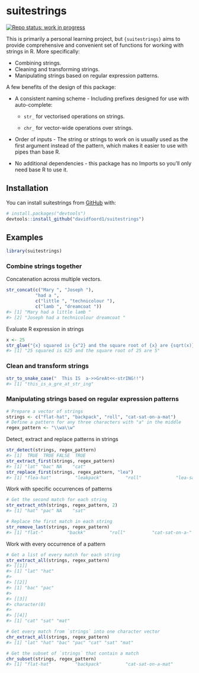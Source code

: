 
<!-- README.md is generated from README.Rmd. Please edit that file -->

# suitestrings

<!-- badges: start -->

[![Repo status: work in
progress](https://www.repostatus.org/badges/latest/wip.svg)](https://www.repostatus.org/#wip)

<!-- badges: end -->

This is primarily a personal learning project, but `{suitestrings}` aims
to provide comprehensive and convenient set of functions for working
with strings in R. More specifically:

- Combining strings.
- Cleaning and transforming strings.
- Manipulating strings based on regular expression patterns.

A few benefits of the design of this package:

- A consistent naming scheme - Including prefixes designed for use with
  auto-complete:

  - `str_` for vectorised operations on strings.

  - `chr_` for vector-wide operations over strings.

- Order of inputs - The string or strings to work on is usually used as
  the first argument instead of the pattern, which makes it easier to
  use with pipes than base R.

- No additional dependencies - this package has no Imports so you’ll
  only need base R to use it.

## Installation

You can install suitestrings from [GitHub](https://github.com/) with:

``` r
# install.packages("devtools")
devtools::install_github("davidfoord1/suitestrings")
```

## Examples

``` r
library(suitestrings)
```

### Combine strings together

Concatenation across multiple vectors.

``` r
str_concat(c("Mary ", "Joseph "), 
           "had a ", 
           c("little ", "technicolour "), 
           c("lamb ", "dreamcoat "))
#> [1] "Mary had a little lamb "             
#> [2] "Joseph had a technicolour dreamcoat "
```

Evaluate R expression in strings

``` r
x <- 25
str_glue("{x} squared is {x^2} and the square root of {x} are {sqrt(x)}")
#> [1] "25 squared is 625 and the square root of 25 are 5"
```

### Clean and transform strings

``` r
str_to_snake_case("  This IS  a->>GreAt<<-strING!!")
#> [1] "this_is_a_gre_at_str_ing"
```

### Manipulating strings based on regular expression patterns

``` r
# Prepare a vector of strings
strings <- c("flat-hat", "backpack", "roll", "cat-sat-on-a-mat")
# Define a pattern for any three characters with "a" in the middle
regex_pattern <- "\\wa\\w"
```

Detect, extract and replace patterns in strings

``` r
str_detect(strings, regex_pattern)
#> [1]  TRUE  TRUE FALSE  TRUE
str_extract_first(strings, regex_pattern)
#> [1] "lat" "bac" NA    "cat"
str_replace_first(strings, regex_pattern, "lea")
#> [1] "flea-hat"         "leakpack"         "roll"             "lea-sat-on-a-mat"
```

Work with specific occurrences of patterns

``` r
# Get the second match for each string
str_extract_nth(strings, regex_pattern, 2)
#> [1] "hat" "pac" NA    "sat"

# Replace the first match in each string
str_remove_last(strings, regex_pattern)
#> [1] "flat-"         "backk"         "roll"          "cat-sat-on-a-"
```

Work with every occurrence of a pattern

``` r
# Get a list of every match for each string
str_extract_all(strings, regex_pattern)
#> [[1]]
#> [1] "lat" "hat"
#> 
#> [[2]]
#> [1] "bac" "pac"
#> 
#> [[3]]
#> character(0)
#> 
#> [[4]]
#> [1] "cat" "sat" "mat"

# Get every match from `strings` into one character vector
chr_extract_all(strings, regex_pattern)
#> [1] "lat" "hat" "bac" "pac" "cat" "sat" "mat"

# Get the subset of `strings` that contain a match
chr_subset(strings, regex_pattern)
#> [1] "flat-hat"         "backpack"         "cat-sat-on-a-mat"
```
